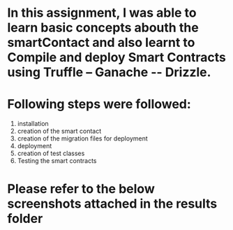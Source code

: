 # In this assignment, I was able to learn basic concepts abouth the smartContact and also learnt to Compile and deploy Smart Contracts using Truffle – Ganache -- Drizzle.

# Following steps were followed:
1. installation 
2. creation of the smart contact
3. creation of the migration files for deployment
4. deployment
5. creation of test classes
6. Testing the smart contracts

# Please refer to the below screenshots attached in the results folder
